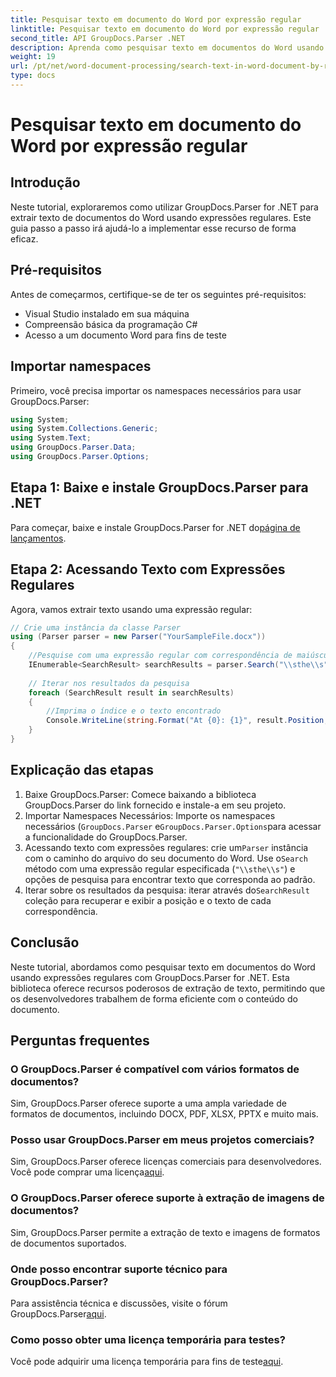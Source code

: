 ```yaml
---
title: Pesquisar texto em documento do Word por expressão regular
linktitle: Pesquisar texto em documento do Word por expressão regular
second_title: API GroupDocs.Parser .NET
description: Aprenda como pesquisar texto em documentos do Word usando expressões regulares com GroupDocs.Parser for .NET. Extraia conteúdo específico com eficiência.
weight: 19
url: /pt/net/word-document-processing/search-text-in-word-document-by-regular-expression/
type: docs
---
```

# Pesquisar texto em documento do Word por expressão regular

## Introdução
Neste tutorial, exploraremos como utilizar GroupDocs.Parser for .NET para extrair texto de documentos do Word usando expressões regulares. Este guia passo a passo irá ajudá-lo a implementar esse recurso de forma eficaz.
## Pré-requisitos
Antes de começarmos, certifique-se de ter os seguintes pré-requisitos:
- Visual Studio instalado em sua máquina
- Compreensão básica da programação C#
- Acesso a um documento Word para fins de teste

## Importar namespaces
Primeiro, você precisa importar os namespaces necessários para usar GroupDocs.Parser:
```csharp
using System;
using System.Collections.Generic;
using System.Text;
using GroupDocs.Parser.Data;
using GroupDocs.Parser.Options;
```
## Etapa 1: Baixe e instale GroupDocs.Parser para .NET
 Para começar, baixe e instale GroupDocs.Parser for .NET do[página de lançamentos](https://releases.groupdocs.com/parser/net/).
## Etapa 2: Acessando Texto com Expressões Regulares
Agora, vamos extrair texto usando uma expressão regular:
```csharp
// Crie uma instância da classe Parser
using (Parser parser = new Parser("YourSampleFile.docx"))
{
    //Pesquise com uma expressão regular com correspondência de maiúsculas e minúsculas
    IEnumerable<SearchResult> searchResults = parser.Search("\\sthe\\s", new SearchOptions(true, false, true));
    
    // Iterar nos resultados da pesquisa
    foreach (SearchResult result in searchResults)
    {
        //Imprima o índice e o texto encontrado
        Console.WriteLine(string.Format("At {0}: {1}", result.Position, result.Text));
    }
}
```
## Explicação das etapas
1. Baixe GroupDocs.Parser: Comece baixando a biblioteca GroupDocs.Parser do link fornecido e instale-a em seu projeto.
2. Importar Namespaces Necessários: Importe os namespaces necessários (`GroupDocs.Parser` e`GroupDocs.Parser.Options`para acessar a funcionalidade do GroupDocs.Parser.
3.  Acessando texto com expressões regulares: crie um`Parser` instância com o caminho do arquivo do seu documento do Word. Use o`Search` método com uma expressão regular especificada (`"\\sthe\\s"`) e opções de pesquisa para encontrar texto que corresponda ao padrão.
4.  Iterar sobre os resultados da pesquisa: iterar através do`SearchResult` coleção para recuperar e exibir a posição e o texto de cada correspondência.

## Conclusão
Neste tutorial, abordamos como pesquisar texto em documentos do Word usando expressões regulares com GroupDocs.Parser for .NET. Esta biblioteca oferece recursos poderosos de extração de texto, permitindo que os desenvolvedores trabalhem de forma eficiente com o conteúdo do documento.

## Perguntas frequentes
### O GroupDocs.Parser é compatível com vários formatos de documentos?
Sim, GroupDocs.Parser oferece suporte a uma ampla variedade de formatos de documentos, incluindo DOCX, PDF, XLSX, PPTX e muito mais.
### Posso usar GroupDocs.Parser em meus projetos comerciais?
 Sim, GroupDocs.Parser oferece licenças comerciais para desenvolvedores. Você pode comprar uma licença[aqui](https://purchase.groupdocs.com/buy).
### O GroupDocs.Parser oferece suporte à extração de imagens de documentos?
Sim, GroupDocs.Parser permite a extração de texto e imagens de formatos de documentos suportados.
### Onde posso encontrar suporte técnico para GroupDocs.Parser?
 Para assistência técnica e discussões, visite o fórum GroupDocs.Parser[aqui](https://forum.groupdocs.com/c/parser/17).
### Como posso obter uma licença temporária para testes?
 Você pode adquirir uma licença temporária para fins de teste[aqui](https://purchase.groupdocs.com/temporary-license/).